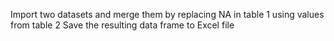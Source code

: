 Import two datasets and merge them by replacing NA in table 1 using values from table 2
Save the resulting data frame to Excel file
